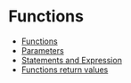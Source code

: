 # Functions

- [Functions](101-functions.md)
- [Parameters](102-Parameters.md)
- [Statements and Expression](103-Statements-Expression.md)
- [Functions return values](104-functions-return-values.md)

